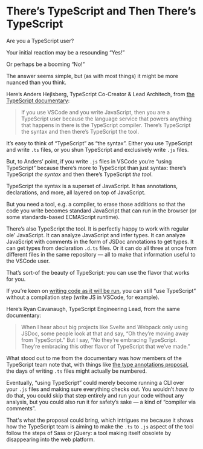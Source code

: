 # There’s TypeScript and Then There’s TypeScript

Are you a TypeScript user?

Your initial reaction may be a resounding “Yes!”

Or perhaps be a booming “No!”

The answer seems simple, but (as with most things) it might be more nuanced than you think.

Here’s Anders Hejlsberg, TypeScript Co-Creator & Lead Architech, from [the TypeScript documentary](https://www.youtube.com/watch?v=U6s2pdxebSo):

> If you use VSCode and you write JavaScript, then you are a TypeScript user because the language service that powers anything that happens in there is the TypeScript compiler. There’s TypeScript the syntax and then there’s TypeScript the tool.

It’s easy to think of “TypeScript” as “the syntax”. Either you use TypeScript and write `.ts` files, or you shun TypeScript and exclusively write `.js` files.

But, to Anders’ point, if you write `.js` files in VSCode you’re “using TypeScript” because there’s more to TypeScript than just syntax: there’s TypeScript _the syntax_ and then there’s TypeScript _the tool_.

TypeScript the syntax is a superset of JavaScript. It has annotations, declarations, and more, all layered on top of JavaScript.

But you need a tool, e.g. a compiler, to erase those additions so that the code you write becomes standard JavaScript that can run in the browser (or some standards-based ECMAScript runtime).

There’s also TypeScript the tool. It is perfectly happy to work with regular ole’ JavaScript. It can analyze JavaScript and infer types. It can analyze JavaScript with comments in the form of JSDoc annotations to get types. It can get types from declaration `.d.ts` files. Or it can do all three at once from different files in the same repository — all to make that information useful to the VSCode user.

That’s sort-of the beauty of TypeScript: you can use the flavor that works for you.

If you’re keen on [writing code as it will be run](https://blog.jim-nielsen.com/2020/cheating-entropy-with-native-web-tech/), you can still “use TypeScript” without a compilation step (write JS in VSCode, for example).

Here’s Ryan Cavanaugh, TypeScript Engineering Lead, from the same documentary:

> When I hear about big projects like Svelte and Webpack only using JSDoc, some people look at that and say, “Oh they’re moving away from TypeScript.” But I say, “No they’re embracing TypeScript. They’re embracing this other flavor of TypeScript that we’ve made.”

What stood out to me from the documentary was how members of the TypeScript team note that, with things like [the type annotations proposal](https://github.com/tc39/proposal-type-annotations), the days of writing `.ts` files might actually be numbered.

Eventually, “using TypeScript” could merely become running a CLI over your `.js` files and making sure everything checks out. You wouldn’t _have to_ do that, you could skip that step entirely and run your code without any analysis, but you could also run it for safety’s sake — a kind of “compiler via comments”.

That's what the proposal could bring, which intrigues me because it shows how the TypeScript team is aiming to make the `.ts` to `.js` aspect of the tool follow the steps of Sass or jQuery: a tool making itself obsolete by disappearing into the web platform.